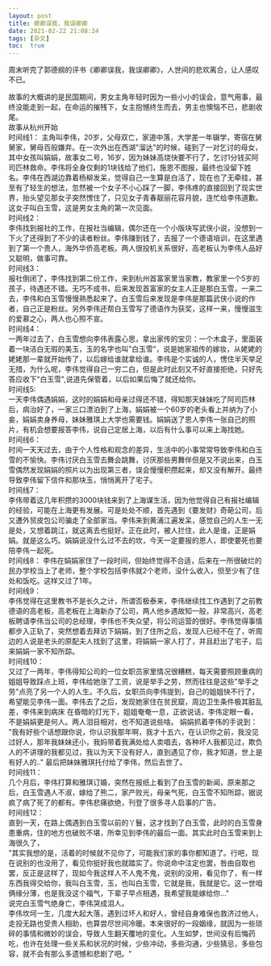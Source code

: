 ```yaml
---
layout: post
title: 卿卿误我，我误卿卿
date: 2021-02-22 21:08:24
tags: [杂文]
toc:  true
---
```

周末听完了郭德纲的评书《卿卿误我，我误卿卿》，人世间的悲欢离合，让人感叹不已。    

故事的大概讲的是民国期间，男女主角年轻时因为一些小小的误会，意气用事，最终没能走到一起，在命运的摧残下，女主抱憾终生而去，男主也懊恼不已，悲剧收尾。   
故事从杭州开始    
时间线1： 
主角叫李伟，20岁，父母双亡，家道中落，大学差一年辍学，寄宿在舅舅家，舅母百般嫌弃。在一次外出在西湖\"溜达\"的时候，碰到了一对乞讨的母女，其中女孩叫娟娟，故事女二号，16岁，因为妹妹高烧快要不行了，乞讨1分钱买阿司匹林救命。李伟将全身仅剩的1块钱给了他们，施恩不图报，最终也没留下姓名。李伟在西湖边靠着杨柳发呆，觉得自己一生算是白活了，现在也了无牵挂，甚至有了轻生的想法，忽然被一个女子不小心踩了一脚，李伟疼的直接回到了现实世界，抬头望见那女子突然愣住了，只见女子青春靓丽花容月貌，连忙给李伟道歉。这女子叫白玉雪，这是男女主角的第一次见面。    
时间线2：  
李伟找到报社的工作，在报社当编辑，偶尔还在一个小版块写武侠小说，没想到一下火了还得到了不少的读者粉丝。李伟赚到钱了，去报了一个德语培训，在这里遇到了第一个贵人，海外华侨高老板。两人很投机关系很好，高老板认为李伟人品好又聪明，做事可靠。    
时间线3：  
报社倒闭了，李伟找到第二份工作，来到杭州首富家里当家教，教家里一个5岁的孩子，待遇还不错。无巧不成书，后来发现首富家的女主人正是那白玉雪，一来二去，李伟和白玉雪慢慢熟悉起来了。白玉雪后来发现是李伟是那篇武侠小说的作者，自己正是粉丝。另外李伟还帮白玉雪写了德语作为获奖，这样一来，慢慢滋生的爱慕之心，两人也心照不宣。    
时间线4：    
一两年过去了，白玉雪想向李伟表露心思，拿出家传的宝贝：一个木盒子，里面装着一块洁白无瑕的美玉，玉的名字也叫\"白玉雪\"，说是她家祖传的嫁妆，从姥姥的姥姥那一辈就开始传了，以后嫁给谁就拿给谁。李伟是个实诚的人，愣住半天举足无措，为什么呢，李伟觉得自己一穷二白，但是此时此刻又不好直接拒绝，只好先答应收下\"白玉雪\",说道先保管着，以后如果后悔了就还给你。    
时间线5:    
一天李伟偶遇娟娟，这时的娟娟和母亲过得还不错，得知那天妹妹吃了阿司匹林后，病治好了，一家三口漂泊到了上海，娟娟被一个60岁的老头看上并纳为了小妾，娟娟卖身养母，妹妹雅琪上大学也需要钱。娟娟送了恩人李伟一张自己的照片，有机会想要报答李伟，说自己定居上海，以后有什么事可以来上海找她。    
时间线6：   
时间一天天过去，由于个人性格和观念的差异，生活中的小事常常导致李伟和白玉雪的不愉快。李伟讨厌白玉雪去舞会跳舞，讨厌那些男舞伴但是又不说出来，白玉雪偶然发现娟娟的照片以为出现第三者，误会慢慢积攒起来，却又没有解开。最终导致李伟留下信件和那块玉，悄悄离开了宅子。    
时间线7：    
李伟带着这几年积攒的3000块钱来到了上海谋生活，因为他觉得自己有报社编辑的经验，可能在上海更有发展。可是处处不顺，首先遇到《要发财》奇葩公司，后又遭外贸皮包公司骗走了全部家当。李伟来到黄浦江遍发呆，感觉自己的人生一无是处，又想着跳江，就这离去也挺好。正在此时，被人拦住，此人是谁，正是娟娟。就是这么巧。娟娟说没什么过不去的坎，今天一定要报的恩人，即使要死也要陪李伟一起死。    
时间线8：
 李伟在娟娟家住了一段时间，但始终觉得不合适，后来在一所很破烂的民办学校当上了老师，整个学校包括李伟就2个老师，没什么收入，但至少有了住处和饭吃。这样又过了1年。    
时间线9：   
李伟觉得在这里教书不是长久之计，所谓否极泰来，李伟继续找工作遇到了之前教德语的高老板，高老板在上海新办了公司，两人他乡遇故知一般，非常高兴，高老板聘请李伟当公司的总经理，李伟也不失众望，将公司运营的很好。李伟觉得事情都步入正轨了，突然想着去拜访下娟娟，到了住所之后，发现人已经不在了，听周边的人说是老头的原配夫人找到了这里，将娟娟一家人打了，并且赶出了宅子，后来娟娟一家不知所踪。    
时间线10：    
又过了一两年，李伟得知公司的一位女职员家里情况很糟糕，每天需要照顾重病的姐姐导致踩点上班，李伟给她涨了工资，说是举手之劳，然而往往是这些\"举手之劳\"点亮了另一个人的人生。不久后，女职员向李伟提到，自己的姐姐快不行了，希望能见李伟一面。李伟去了之后，发现她家住在贫民窟，周边卫生条件极其脏乱差，李伟来到病床    在昏暗的灯光下，姐姐奄奄一息，正欲说话，李伟定眼一看，不是娟娟更是何人。两人泪目相对，也不知道说些啥。    娟娟抓着李伟的手说到：    \"我有好些个话想跟你说，你认识我那年啊，我才十五六，在认识你之前，我没见过好人，那年我妹妹还小，我妈带着我满处给人卖唱去，各种坏人我都见过，欺负人的不讲理的我都见过，我以为天下没有好人，直到遇见了你，我才知道，世上是有好人的..\"    最后把妹妹雅琪托付给了李伟，然后去世了。    
时间线11：    
几个月后，李伟打算和雅琪订婚，突然在报纸上看到了白玉雪的新闻，原来那之后，白玉雪遇人不淑，嫁给了熊二，家产败光，母亲气死，白玉雪不知所踪，据说疯了病了死了的都有。李伟悲痛欲绝，刊登了很多寻人启事的广告。    
时间线12：    
直到一天，在路上偶遇到白玉雪以前的丫鬟，这才找到了白玉雪，此时的白玉雪身患重病，住的地方也破败不堪，所幸见到李伟的最后一面。其实此时白玉雪来到上海很久了，    
"其实我想的是，活着的时候就不见你了，可能我们家的事你都知道了。行吧，现在说别的也没用了，看见你挺好我也就踏实了。你说命中注定也罢，咎由自取也罢，反正是这样了，现如今我这样人不人鬼不鬼，说别的没用，看见你了，有一样东西我得交给你，我叫白玉雪，玉，也叫白玉雪，它就是我，我就是它。这一世咱俩缘分薄，也是我没这个福气，下辈子早点相遇，我希望我能嫁给你…"    
说完白玉雪气绝身亡，李伟哭成泪人。    
李伟坎坷一生，几度大起大落，遇到过坏人和好人，曾经自身难保也救济过他人，走投无路也受贵人相助，也算尝尽世间冷暖。本来很好的一段姻缘，就因为一些琐碎的事情和微妙的误会，导致人生翻天覆地的变化。人生如梦，世间没有后悔药吃，也许在处理一些关系和状况的时候，少些冲动，多些沟通，少些猜忌，多些包容，就不会有那么多遗憾和悲剧了吧。"
